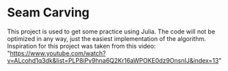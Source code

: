 # Seam Carving
This project is used to get some practice using Julia. The code will not be optimized in any way, just the easiest implementation of the algorithm.
Inspiration for this project was taken from this video: "https://www.youtube.com/watch?v=ALcohd1q3dk&list=PLP8iPy9hna6Q2Kr16aWPOKE0dz9OnsnIJ&index=13"


